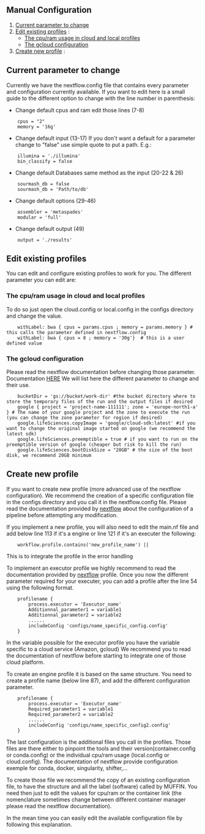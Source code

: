 ## Manual Configuration

1. [Current parameter to change](#current-parameter-to-change)
2. [Edit existing profiles](#edit-existing-profiles) :
    - [The cpu/ram usage in cloud and local profiles](#The-cpu/ram-usage-in-cloud-and-local-profiles)
    - [The gcloud configuration](#The-gcloud-configuration)
3. [Create new profile](#Create-new-profile) :


## Current parameter to change
Currently we have the nextflow.config file that contains every parameter and configuration currently available.
If you want to edit here is a small guide to the different option to change with the line number in parenthesis:
* Change default cpus and ram edit those lines (7-8)
```
    cpus = "2"
    memory = '16g'
```

* Change default input (13-17)
If you don't want a default for a parameter change to "false" use simple quote to put a path. E.g.:
```
    illumina = './illumina'
    bin_classify = false
```

* Change default Databases same method as the input (20-22 & 26)
```
    sourmash_db = false
    sourmash_db = 'Path/to/db'
```

* Change default options (29-46)
```
    assembler = 'metaspades'
    modular = 'full'
```

* Change default output (49)
```
    output = './results'
```

## Edit existing profiles
You can edit and configure existing profiles to work for you.
The different parameter you can edit are:

### The cpu/ram usage in cloud and local profiles
To do so just open the cloud.config or local.config in the configs directory and change the value.
```
    withLabel: bwa { cpus = params.cpus ; memory = params.memory } # this calls the parameter defined in nextflow.config
    withLabel: bwa { cpus = 8 ; memory = '30g'}  # this is a user defined value
```

### The gcloud configuration
Please read the nextflow documentation before changing those parameter.
Documentation [HERE](https://www.nextflow.io/docs/latest/google.html)
We will list here the different parameter to change and their use.
```
    bucketDir = 'gs://bucket/work-dir' #the bucket directory where to store the temporary files of the run and the output files if desired
    google { project = 'project-name-111111'; zone = 'europe-north1-a' } # The name of your google project and the zone to execute the run (you can change the zone parameter for region if desired)
    google.lifeSciences.copyImage = 'google/cloud-sdk:latest' #if you want to change the original image started on google (we recommend the latest sdk)
    google.lifeSciences.preemptible = true # if you want to run on the preemptible version of google (cheaper but risk to kill the run)
    google.lifeSciences.bootDiskSize = "20GB" # the size of the boot disk, we recommend 20GB minimum
```



## Create new profile
If you want to create new profile (more advanced use of the nextflow configuration).
We recommend the creation of a specific configuration file in the configs directory and you call it in the nextflow.config file.
Please read the documentation provided by [nextflow](https://www.nextflow.io/docs/latest/config.html) about the configuration of a pipeline before attempting any modification.

If you implement a new profile, you will also need to edit the main.nf file and add
below line 113 if it's a engine or line 121 if it's an executer the following:

```
    workflow.profile.contains('new_profile_name') ||
```
This is to integrate the profile in the error handling

To implement an executor profile we highly recommend to read the documentation provided by [nextflow](https://www.nextflow.io/docs/latest/executor.html) profile.
Once you now the different parameter required for your executer, you can add a profile after the line 54 using the following format.

```
    profilename {
        process.executor = 'Executor_name'    
        Additionnal_parameter1 = variable1
        Additionnal_parameter2 = variable2
        ......
        includeConfig 'configs/name_specific_config.config'
    }
```

In the variable possible for the executor profile you have the variable specific to a cloud service (Amazon, gcloud)
We recommend you to read the documentation of nextflow before starting to integrate one of those cloud platform.

To create an engine profile it is based on the same structure.
You need to create a profile name (below line 87), and add the different configuration parameter.

```
    profilename {
        process.executor = 'Executor_name'    
        Required_parameter1 = variable1
        Required_parameter2 = variable2
        ......
        includeConfig 'configs/name_specific_config2.config'
    }
```

The last configuration is the additional files you call in the profiles.
Those files are there either to pinpoint the tools and their version(container.config or conda.config) or the individual cpu/ram usage (local.config or cloud.config).
The documentation of nextflow provide configuration exemple for conda, docker, singularity, shifter,...

To create those file we recommend the copy of an existing configuration file, to have the structure and all the label (software) called by MUFFIN.
You need then just to edit the values for cpu/ram or the container link (the nomenclature sometimes change between different container manager please read the nextflow documentation).

In the mean time you can easily edit the available configuration file by following this explanation.